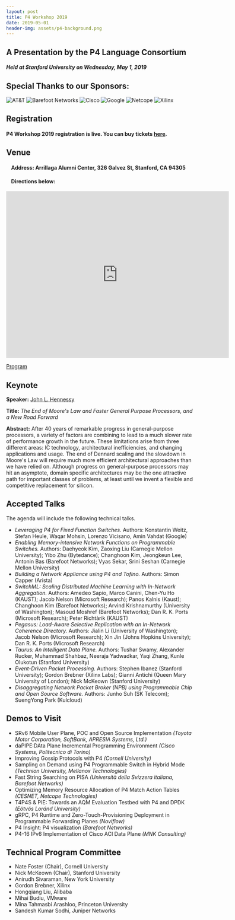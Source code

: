 ```yaml
---
layout: post
title: P4 Workshop 2019
date: 2019-05-01
header-img: assets/p4-background.png
---
```


## A Presentation by the P4 Language Consortium  
#### *Held at Stanford University on Wednesday, May 1, 2019* 
## Special Thanks to our Sponsors:
<img src="/assets/att-logo.png" alt="AT&T" /> <img src="/assets/barefoot-logo.png" alt="Barefoot Networks" /> <img src="/assets/cisco-logo.png" alt="Cisco" /> <img src="/assets/Google-logo-p4-final2.png" alt="Google" /> <img src="/assets/netcope-logo-p4-final.png" alt="Netcope" /> <img src="/assets/exilinx-logo.png" alt="Xilinx" />
&nbsp;

## Registration 
#### P4 Workshop 2019 registration is live. You can **buy tickets [here](https://www.eventbrite.com/e/p4-workshop-2019-tickets-55314832152).**

## Venue
#### &nbsp;&nbsp;&nbsp;&nbsp;Address: Arrillaga Alumni Center, 326 Galvez St, Stanford, CA 94305
#### &nbsp;&nbsp;&nbsp;&nbsp;Directions below:
    
<iframe src="https://www.google.com/maps/embed?pb=!1m18!1m12!1m3!1d3168.2722083658236!2d-122.16701278469225!3d37.43067377982362!2m3!1f0!2f0!3f0!3m2!1i1024!2i768!4f13.1!3m3!1m2!1s0x808fbb28416493a7%3A0x778a60994d7a5e4c!2sFrances+C.+Arrillaga+Alumni+Center!5e0!3m2!1sen!2sus!4v1526996941379" width="600" height="450" frameborder="0" style="border:0" allowfullscreen></iframe>  

<a href="#keynote">Program</a>
&nbsp;

## Keynote

**Speaker:** [John L. Hennessy](https://hennessy.stanford.edu/)

**Title:** _The End of Moore's Law and Faster General Purpose Processors, and a New Road Forward_

**Abstract:** After 40 years of remarkable progress in general-purpose processors, a variety of factors are combining to lead to a much slower rate of performance growth in the future. These limitations arise from three different areas: IC technology, architectural inefficiencies, and changing applications and usage. The end of Dennard scaling and the slowdown in Moore's Law will require much more efficient architectural approaches than we have relied on. Although progress on general-purpose processors may hit an asymptote,  domain specific architectures may be the one attractive path for important classes of problems, at least until we invent a flexible and competitive replacement for silicon.
    
## Accepted Talks

The agenda will include the following technical talks.

* _Leveraging P4 for Fixed Function Switches._ Authors: Konstantin Weitz, Stefan Heule, Waqar Mohsin, Lorenzo Vicisano, Amin Vahdat (Google)
* _Enabling Memory-intensive Network Functions on Programmable Switches._ Authors: Daehyeok Kim, Zaoxing Liu (Carnegie Mellon University); Yibo Zhu (Bytedance); Changhoon Kim, Jeongkeun Lee, Antonin Bas (Barefoot Networks); Vyas Sekar, Srini Seshan (Carnegie Mellon University)
* _Building a Network Appliance using P4 and Tofino._ Authors: Simon Capper (Arista)
* _SwitchML: Scaling Distributed Machine Learning with In-Network Aggregation._ Authors: Amedeo Sapio, Marco Canini, Chen-Yu Ho (KAUST); Jacob Nelson (Microsoft Research); Panos Kalnis (Kaust); Changhoon Kim (Barefoot Networks); Arvind Krishnamurthy (University of Washington); Masoud Moshref (Barefoot Networks); Dan R. K. Ports (Microsoft Research); Peter Richtàrik (KAUST)
* _Pegasus: Load-Aware Selective Replication with an In-Network Coherence Directory._ Authors: Jialin Li (University of Washington); Jacob Nelson (Microsoft Research); Xin Jin (Johns Hopkins University); Dan R. K. Ports (Microsoft Research)
* _Taurus: An Intelligent Data Plane._ Authors: Tushar Swamy, Alexander Rucker, Muhammad Shahbaz, Neeraja Yadwadkar, Yaqi Zhang, Kunle Olukotun (Stanford University)
* _Event-Driven Packet Processing._ Authors: Stephen Ibanez (Stanford University); Gordon Brebner (Xilinx Labs); Gianni Antichi (Queen Mary University of London); Nick McKeown (Stanford University)
* _Disaggregating Network Packet Broker (NPB) using Programmable Chip and Open Source Software._ Authors: Junho Suh (SK Telecom); SuengYong Park (Kulcloud)

## Demos to Visit
* SRv6 Mobile User Plane, POC and Open Source Implementation _(Toyota Motor Corporation, SoftBank, APRESIA Systems, Ltd.)_
* daPIPE:DAta Plane Incremental Programming Environment _(Cisco Systems, Politecnico di Torino)_
* Improving Gossip Protocols with P4 _(Cornell University)_
* Sampling on Demand using P4 Programmable Switch in Hybrid Mode _(Technion University, Mellanox Technologies)_
* Fast String Searching on PISA _(Università della Svizzera italiana, Barefoot Networks)_
* Optimizing Memory Resource Allocation of P4 Match Action Tables _(CESNET, Netcope Technologies)_
* T4P4S & PIE: Towards an AQM Evaluation Testbed with P4 and DPDK _(Eötvös Loránd University)_
* gRPC, P4 Runtime and Zero-Touch-Provisioning Deployment in Programmable Forwarding Planes _(Noviflow)_
* P4 Insight: P4 visualization _(Barefoot Networks)_
* P4-16 IPv6 Implementation of Cisco ACI Data Plane _(MNK Consulting)_

## Technical Program Committee

* Nate Foster (Chair), Cornell University
* Nick McKeown (Chair), Stanford University
* Anirudh Sivaraman, New York University
* Gordon Brebner, Xilinx
* Hongqiang Liu, Alibaba
* Mihai Budiu, VMware
* Mina Tahmasbi Arashloo, Princeton University
* Sandesh Kumar Sodhi, Juniper Networks
